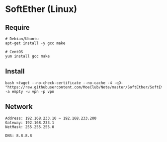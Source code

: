 # SoftEther (Linux)

## Require
```
# Debian/Ubuntu
apt-get install -y gcc make

# CentOS
yum install gcc make
```

## Install
```
bash <(wget --no-check-certificate --no-cache -4 -qO- "https://raw.githubusercontent.com/MoeClub/Note/master/SoftEther/SoftEther.sh") -a empty -u vpn -p vpn

```

## Network
```
Address: 192.168.233.10 ~ 192.168.233.200
Gateway: 192.168.233.1
NetMask: 255.255.255.0

DNS: 8.8.8.8
```
